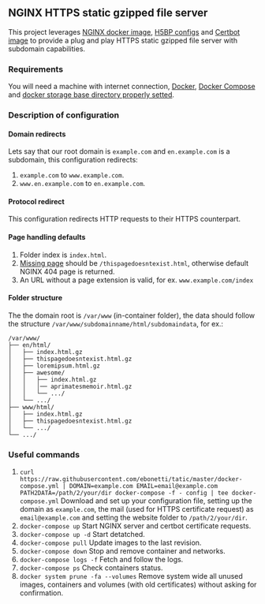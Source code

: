 ## NGINX HTTPS static gzipped file server
This project leverages [NGINX docker image](https://hub.docker.com/_/nginx), [H5BP configs](https://github.com/h5bp/server-configs-nginx) and [Certbot image](https://hub.docker.com/r/certbot/certbot/) to provide a plug and play HTTPS static gzipped file server with subdomain capabilities.

### Requirements
You will need a machine with internet connection, [Docker](https://docs.docker.com/install/linux/docker-ce/ubuntu/#install-using-the-repository), [Docker Compose](https://docs.docker.com/compose/install/) and [docker storage base directory properly setted](https://forums.docker.com/t/how-do-i-change-the-docker-image-installation-directory/1169).

### Description of configuration
#### Domain redirects
Lets say that our root domain is `example.com` and `en.example.com` is a subdomain, this configuration redirects:
1. `example.com` to `www.example.com`.
2. `www.en.example.com` to `en.example.com`.

#### Protocol redirect
This configuration redirects HTTP requests to their HTTPS counterpart.

#### Page handling defaults
1. Folder index is `index.html`.
2. [Missing page](http://nginx.org/en/docs/http/ngx_http_core_module.html#error_page) should be `/thispagedoesntexist.html`, otherwise default NGINX 404 page is returned.
3. An URL without a page extension is valid, for ex. `www.example.com/index`

#### Folder structure
The the domain root is `/var/www` (in-container folder), the data should follow the structure `/var/www/subdomainname/html/subdomaindata`, for ex.:
```
/var/www/
├── en/html/
│   ├── index.html.gz
│   ├── thispagedoesntexist.html.gz
│   ├── loremipsum.html.gz
│   ├── awesome/
│   │   ├── index.html.gz
│   │   │── aprimatesmemoir.html.gz
│   │   └── .../
│   └── .../
├── www/html/
│   ├── index.html.gz
│   ├── thispagedoesntexist.html.gz
│   └── .../
└── .../
```

### Useful commands
1. `curl https://raw.githubusercontent.com/ebonetti/tatic/master/docker-compose.yml | DOMAIN=example.com EMAIL=email@example.com PATH2DATA=/path/2/your/dir docker-compose -f - config | tee docker-compose.yml` Download and set up your configuration file, setting up the domain as `example.com`, the mail (used for HTTPS certificate request) as `email@example.com` and setting the website folder to `/path/2/your/dir`.
2. `docker-compose up` Start NGINX server and certbot certificate requests.
3. `docker-compose up -d` Start detatched.
4. `docker-compose pull` Update images to the last revision.
5. `docker-compose down` Stop and remove container and networks.
6. `docker-compose logs -f` Fetch and follow the logs.
7. `docker-compose ps` Check containers status.
8. `docker system prune -fa --volumes` Remove system wide all unused images, containers and volumes (with old certificates) without asking for confirmation.